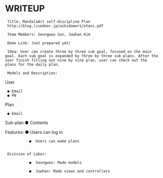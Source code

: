 #      WRITEUP

     Title: MandalaArt self-discipline Plan
     http://blog.livedoor.jp/aikidomori/otani.pdf

     Team Members: Seungwoo Son, Juwhan Kim 

     Demo Link: (not prepared yet)

     Idea: User can create three by three sub goal, focused on the main goal. Each sub goal is expanded by three by three sub plans. After the user finish filling out nine by nine plan, user can check out the plans for the daily plan.

     Models and Description: 


User 

     ● Email
     ● PW

Plan 

     ● Email
Sub-plan
     ● Contents

Features: 
               ●  Users can log in 
 
               ●  Users can make plans
           

     Division of Labor: 

               ●  Seungwoo: Made models

               ●  Juwhan: Made views and controllers
